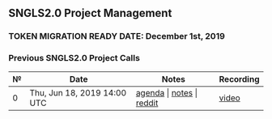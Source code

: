 ## SNGLS2.0 Project Management

### **TOKEN MIGRATION READY DATE: December 1st, 2019**

### Previous SNGLS2.0 Project Calls

 №  | Date                             | Notes          | Recording            |
--- | -------------------------------- | -------------- | -------------------- |
 0  | Thu, Jun 18, 2019 14:00 UTC       | [agenda]() \| [notes]() \| [reddit]()     | [video]() |
 
